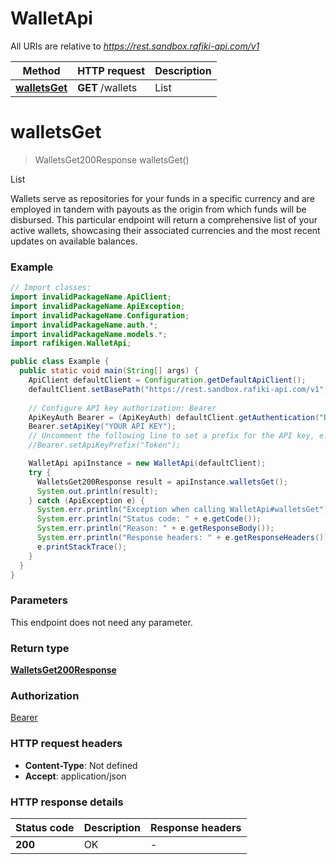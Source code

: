 # WalletApi

All URIs are relative to *https://rest.sandbox.rafiki-api.com/v1*

| Method | HTTP request | Description |
|------------- | ------------- | -------------|
| [**walletsGet**](WalletApi.md#walletsGet) | **GET** /wallets | List |


<a id="walletsGet"></a>
# **walletsGet**
> WalletsGet200Response walletsGet()

List

Wallets serve as repositories for your funds in a specific currency and are employed in tandem with payouts as the origin from which funds will be disbursed.  This particular endpoint will return a comprehensive list of your active wallets, showcasing their associated currencies and the most recent updates on available balances.

### Example
```java
// Import classes:
import invalidPackageName.ApiClient;
import invalidPackageName.ApiException;
import invalidPackageName.Configuration;
import invalidPackageName.auth.*;
import invalidPackageName.models.*;
import rafikigen.WalletApi;

public class Example {
  public static void main(String[] args) {
    ApiClient defaultClient = Configuration.getDefaultApiClient();
    defaultClient.setBasePath("https://rest.sandbox.rafiki-api.com/v1");
    
    // Configure API key authorization: Bearer
    ApiKeyAuth Bearer = (ApiKeyAuth) defaultClient.getAuthentication("Bearer");
    Bearer.setApiKey("YOUR API KEY");
    // Uncomment the following line to set a prefix for the API key, e.g. "Token" (defaults to null)
    //Bearer.setApiKeyPrefix("Token");

    WalletApi apiInstance = new WalletApi(defaultClient);
    try {
      WalletsGet200Response result = apiInstance.walletsGet();
      System.out.println(result);
    } catch (ApiException e) {
      System.err.println("Exception when calling WalletApi#walletsGet");
      System.err.println("Status code: " + e.getCode());
      System.err.println("Reason: " + e.getResponseBody());
      System.err.println("Response headers: " + e.getResponseHeaders());
      e.printStackTrace();
    }
  }
}
```

### Parameters
This endpoint does not need any parameter.

### Return type

[**WalletsGet200Response**](WalletsGet200Response.md)

### Authorization

[Bearer](../README.md#Bearer)

### HTTP request headers

 - **Content-Type**: Not defined
 - **Accept**: application/json

### HTTP response details
| Status code | Description | Response headers |
|-------------|-------------|------------------|
| **200** | OK |  -  |

